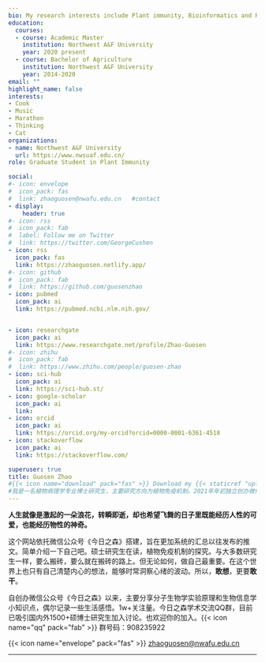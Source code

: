 ```yaml
---
bio: My research interests include Plant immunity, Bioinformatics and Running.
education:
  courses:
  - course: Academic Master
    institution: Northwest A&F University
    year: 2020 present
  - course: Bachelor of Agriculture 
    institution: Northwest A&F University
    year: 2014-2020
email: ""
highlight_name: false
interests:
- Cook
- Music
- Marathon
- Thinking
- Cat
organizations:
- name: Northwest A&F University
  url: https://www.nwsuaf.edu.cn/
role: Graduate Student in Plant Immunity

social:
#- icon: envelope
#  icon_pack: fas
#  link: zhaoguosen@nwafu.edu.cn   #contact
- display:
    header: true
#- icon: rss
#  icon_pack: fab
#  label: Follow me on Twitter
#  link: https://twitter.com/GeorgeCushen
- icon: rss
  icon_pack: fas
  link: https://zhaoguosen.netlify.app/
#- icon: github
#  icon_pack: fab
#  link: https://github.com/guosenzhao
- icon: pubmed
  icon_pack: ai
  link: https://pubmed.ncbi.nlm.nih.gov/


- icon: researchgate
  icon_pack: ai
  link: https://www.researchgate.net/profile/Zhao-Guosen
#- icon: zhihu
#  icon_pack: fab
#  link: https://www.zhihu.com/people/guosen-zhao
- icon: sci-hub
  icon_pack: ai
  link: https://sci-hub.st/
- icon: google-scholar
  icon_pack: ai
  link: 
- icon: orcid
  icon_pack: ai
  link: https://orcid.org/my-orcid?orcid=0000-0001-6361-4518
- icon: stackoverflow
  icon_pack: ai
  link: https://stackoverflow.com/

superuser: true
title: Guosen Zhao
#{{< icon name="download" pack="fas" >}} Download my {{< staticref "uploads/赵国森.pdf" "newtab" >}}resumé{{< /staticref >}}.
#我是一名植物病理学专业博士研究生，主要研究方向为植物免疫机制。2021年年初独立创办微信公众号《今日之森》至今，主要分享分子生物学实验原理和生物信息学小知识点。
---
```



**人生就像是激起的一朵浪花，转瞬即逝，却也希望飞舞的日子里既能经历人性的可爱，也能经历物性的神奇。**

这个网站依托微信公众号《今日之森》搭建，旨在更加系统的汇总以往发布的推文。简单介绍一下自己吧。硕士研究生在读，植物免疫机制的探究。与大多数研究生一样，要么搬砖，要么就在搬砖的路上。但无论如何，做自己最重要。在这个世界上也只有自己清楚内心的想法，能够时常洞察心绪的波动。所以，**敢想**，更要**敢干**。

自创办微信公众号《今日之森》以来，主要分享分子生物学实验原理和生物信息学小知识点，偶尔记录一些生活感悟。1w+关注量。今日之森学术交流QQ群，目前已吸引国内外1500+硕博士研究生加入讨论。也欢迎你的加入。{{< icon name="qq" pack="fab" >}} 群号码：908235922

{{< icon name="envelope" pack="fas" >}} zhaoguosen@nwafu.edu.cn

---